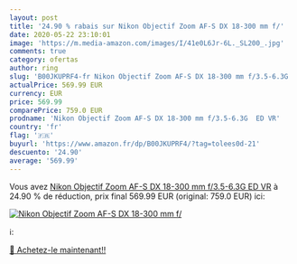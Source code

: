 ```yaml
---
layout: post
title: '24.90 % rabais sur Nikon Objectif Zoom AF-S DX 18-300 mm f/'
date: 2020-05-22 23:10:01
image: 'https://m.media-amazon.com/images/I/41e0L6Jr-6L._SL200_.jpg'
comments: true
category: ofertas
author: ring
slug: 'B00JKUPRF4-fr Nikon Objectif Zoom AF-S DX 18-300 mm f/3.5-6.3G  ED VR'
actualPrice: 569.99 EUR
currency: EUR
price: 569.99
comparePrice: 759.0 EUR
prodname: 'Nikon Objectif Zoom AF-S DX 18-300 mm f/3.5-6.3G  ED VR'
country: 'fr'
flag: '🇫🇷'
buyurl: 'https://www.amazon.fr/dp/B00JKUPRF4/?tag=tolees0d-21'
descuento: '24.90'
average: '569.99'
---
```


Vous avez [Nikon Objectif Zoom AF-S DX 18-300 mm f/3.5-6.3G  ED VR](https://www.amazon.fr/dp/B00JKUPRF4/?tag=tolees0d-21)  à  24.90 % de réduction, prix final  569.99 EUR (original: 759.0 EUR) ici:

[![Nikon Objectif Zoom AF-S DX 18-300 mm f/](https://m.media-amazon.com/images/I/41e0L6Jr-6L._SL200_.jpg)](https://www.amazon.fr/dp/B00JKUPRF4/?tag=tolees0d-21)

ℹ️:


[🛒 Achetez-le maintenant!!](https://www.amazon.fr/dp/B00JKUPRF4/?tag=tolees0d-21)
